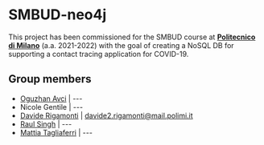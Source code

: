 # SMBUD-neo4j
This project has been commissioned for the SMBUD course at [**Politecnico di Milano**] (a.a. 2021-2022) with the goal of creating a NoSQL DB for supporting a contact tracing application for COVID-19.

## Group members
* [Oguzhan Avci](https://github.com/oguavci) | ---
* Nicole Gentile | ---
* [Davide Rigamonti](https://github.com/davide-rigamonti-polimi) | davide2.rigamonti@mail.polimi.it
* [Raul Singh](https://github.com/RaulSingh-7) | ---
* [Mattia Tagliaferri](https://github.com/MattiaTaglia) | ---

[**Politecnico di Milano**]: https://www.polimi.it/
